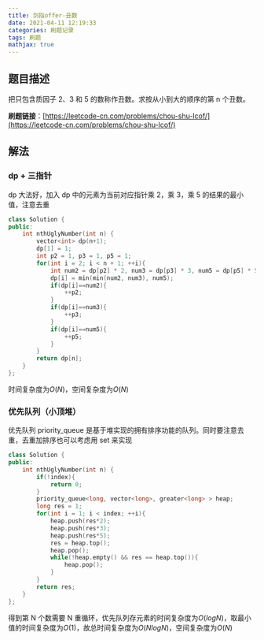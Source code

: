 ```yaml
---
title: 剑指offer-丑数
date: 2021-04-11 12:19:33
categories: 刷题记录
tags: 刷题
mathjax: true
---
```


## 题目描述

把只包含质因子 2、3 和 5 的数称作丑数。求按从小到大的顺序的第 n 个丑数。

**刷题链接**：[https://leetcode-cn.com/problems/chou-shu-lcof/](https://leetcode-cn.com/problems/chou-shu-lcof/)

<!--more-->

## 解法

### dp + 三指针

dp 大法好，加入 dp 中的元素为当前对应指针乘 2，乘 3，乘 5 的结果的最小值，注意去重

```C++
class Solution {
public:
    int nthUglyNumber(int n) {
        vector<int> dp(n+1);
        dp[1] = 1;
        int p2 = 1, p3 = 1, p5 = 1;
        for(int i = 2; i < n + 1; ++i){
            int num2 = dp[p2] * 2, num3 = dp[p3] * 3, num5 = dp[p5] * 5;
            dp[i] = min(min(num2, num3), num5);
            if(dp[i]==num2){
                ++p2;
            }
            if(dp[i]==num3){
                ++p3;
            }
            if(dp[i]==num5){
                ++p5;
            }
        }
        return dp[n];
    }
};
```

时间复杂度为$O(N)$，空间复杂度为$O(N)$

### 优先队列（小顶堆）

优先队列 priority_queue 是基于堆实现的拥有排序功能的队列。同时要注意去重，去重加排序也可以考虑用 set 来实现

```C++
class Solution {
public:
    int nthUglyNumber(int n) {
        if(!index){
            return 0;
        }
        priority_queue<long, vector<long>, greater<long> > heap;
        long res = 1;
        for(int i = 1; i < index; ++i){
            heap.push(res*2);
            heap.push(res*3);
            heap.push(res*5);
            res = heap.top();
            heap.pop();
            while(!heap.empty() && res == heap.top()){
                heap.pop();
            }
        }
        return res;
    }
};
```

得到第 N 个数需要 N 重循环，优先队列存元素的时间复杂度为$O(logN)$，取最小值的时间复杂度为$O(1)$，故总时间复杂度为$O(NlogN)$，空间复杂度为$O(N)$
